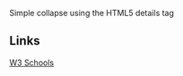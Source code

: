 Simple collapse using the HTML5 details tag

## Links

[W3 Schools](https://www.w3schools.com/tags/tag_details.asp)
